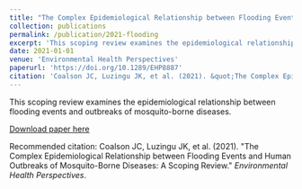 ```yaml
---
title: "The Complex Epidemiological Relationship between Flooding Events and Human Outbreaks of Mosquito-Borne Diseases: A Scoping Review"
collection: publications
permalink: /publication/2021-flooding
excerpt: 'This scoping review examines the epidemiological relationship between flooding events and outbreaks of mosquito-borne diseases.'
date: 2021-01-01
venue: 'Environmental Health Perspectives'
paperurl: 'https://doi.org/10.1289/EHP8887'
citation: 'Coalson JC, Luzingu JK, et al. (2021). &quot;The Complex Epidemiological Relationship between Flooding Events and Human Outbreaks of Mosquito-Borne Diseases: A Scoping Review.&quot; <i>Environmental Health Perspectives</i>.'
---
```

This scoping review examines the epidemiological relationship between flooding events and outbreaks of mosquito-borne diseases.

[Download paper here](https://doi.org/10.1289/EHP8887)

Recommended citation: Coalson JC, Luzingu JK, et al. (2021). "The Complex Epidemiological Relationship between Flooding Events and Human Outbreaks of Mosquito-Borne Diseases: A Scoping Review." <i>Environmental Health Perspectives</i>.
